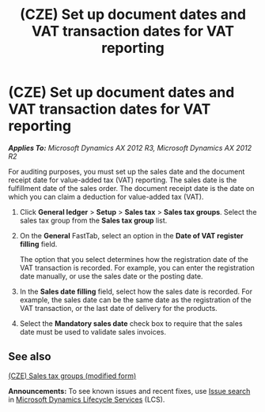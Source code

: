 ﻿---
title: (CZE) Set up document dates and VAT transaction dates for VAT reporting
TOCTitle: (CZE) Set up document dates and VAT transaction dates for VAT reporting
ms:assetid: 80948634-12ca-4199-b1df-8ad9ac5ee93f
ms:mtpsurl: https://technet.microsoft.com/en-us/library/JJ677586(v=AX.60)
ms:contentKeyID: 49384889
ms.date: 04/18/2014
mtps_version: v=AX.60
---

# (CZE) Set up document dates and VAT transaction dates for VAT reporting 


_**Applies To:** Microsoft Dynamics AX 2012 R3, Microsoft Dynamics AX 2012 R2_

For auditing purposes, you must set up the sales date and the document receipt date for value-added tax (VAT) reporting. The sales date is the fulfillment date of the sales order. The document receipt date is the date on which you can claim a deduction for value-added tax (VAT).

1.  Click **General ledger** \> **Setup** \> **Sales tax** \> **Sales tax groups**. Select the sales tax group from the **Sales tax group** list.

2.  On the **General** FastTab, select an option in the **Date of VAT register filling** field.
    
    The option that you select determines how the registration date of the VAT transaction is recorded. For example, you can enter the registration date manually, or use the sales date or the posting date.

3.  In the **Sales date filling** field, select how the sales date is recorded. For example, the sales date can be the same date as the registration of the VAT transaction, or the last date of delivery for the products.

4.  Select the **Mandatory sales date** check box to require that the sales date must be used to validate sales invoices.

## See also

[(CZE) Sales tax groups (modified form)](https://technet.microsoft.com/en-us/library/jj677580\(v=ax.60\))

  
**Announcements:** To see known issues and recent fixes, use [Issue search](http://go.microsoft.com/fwlink/?linkid=389258) in [Microsoft Dynamics Lifecycle Services](http://go.microsoft.com/fwlink/?linkid=306505) (LCS).


